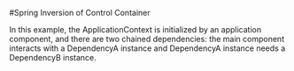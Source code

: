 #Spring Inversion of Control Container

In this example, the ApplicationContext is initialized by an application
component, and there are two chained dependencies: the main component interacts
with a DependencyA instance and DependencyA instance needs a DependencyB instance.